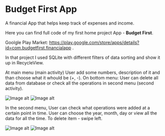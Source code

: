 # Budget First App
A financial App that helps keep track of expenses and income.

Here you can find full code of my first home project App - <b>Budget First</b>.

Goolgle Play Market: https://play.google.com/store/apps/details?id=com.budgetfirst.financialapp .

In that project I used SQLite with different filters of data sorting and show it up in RecycleView.

At main menu (main activity) User add some numbers, description of it and than choose what it whould be (+, -).
On bottom menu: User can delete all data from database or check all the operations in second menu (second activity).

![Image alt](https://github.com/ZaberZiv/Home-project/raw/master/Screenshot_1.png)
![Image alt](https://github.com/ZaberZiv/Home-project/raw/master/Screenshot_2.png)

In the second menu, User can check what operations were added at a certain point in time. 
User can choose the year, month, day or view all the data for all the time.
To delete item - swipe left.

![Image alt](https://github.com/ZaberZiv/Home-project/raw/master/Screenshot_3.png)
![Image alt](https://github.com/ZaberZiv/Home-project/raw/master/Screenshot_4.png)
